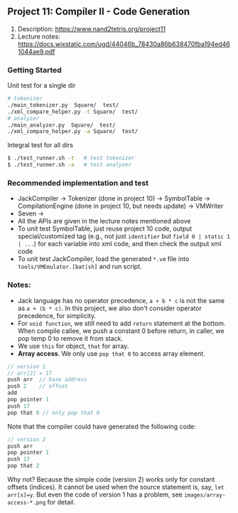 ## Project 11: Compiler II - Code Generation
1. Description: https://www.nand2tetris.org/project11
2. Lecture notes: https://docs.wixstatic.com/ugd/44046b_78430a86b638470fba194ed461044ae9.pdf


### Getting Started
Unit test for a single dir
```bash
# tokenizer
./main_tokenizer.py  Square/  test/
./xml_compare_helper.py -t Square/  test/
# analyzer
./main_analyzer.py  Square/  test/
./xml_compare_helper.py -a Square/  test/
```

Integral test for all dirs
```bash
$ ./test_runner.sh -t   # test tokenizer
$ ./test_runner.sh -a   # test analyzer
```

### Recommended implementation and test
* JackCompiler -> Tokenizer (done in project 10) -> SymbolTable -> CompilationEngine (done in project 10, but needs update) -> VMWriter
* Seven -> 
* All the APIs are given in the lecture notes mentioned above
* To unit test SymbolTable, just reuse project 10 code, output special/customized tag (e.g., not just `identifier` but `field 0 | static 1 | ...`) for each variable into xml code, and then check the output xml code
* To unit test JackCompiler, load the generated `*.vm` file into `tools/VMEmulator.[bat|sh]` and run script.


### Notes:
* Jack language has no operator precedence, `a + b * c` is not the same as `a + (b * c)`. In this project, we also don't consider operator precedence, for simplicity.
* For `void function`, we still need to add `return` statement at the bottom. When compile callee, we push a constant 0 before return, in caller, we pop temp 0 to remove it from stack.
* We use `this` for object, `that` for array. 
* **Array access**. We only use `pop that 0` to access array element.
```c
// version 1
// arr[2] = 17
push arr  // base address
push 2    // offset
add
pop pointer 1
push 17
pop that 0 // only pop that 0
```
Note that the compiler could have generated the following code:
```c
// version 2
push arr
pop pointer 1
push 17
pop that 2
```
Why not? Because the simple code (version 2) works only for constant offsets (indices). It cannot be used when the source statement is, say, `let arr[x]=y`. But even the code of version 1 has a problem, see `images/array-access-*.png` for detail.

